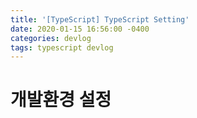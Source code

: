 ```yaml
---
title: '[TypeScript] TypeScript Setting'
date: 2020-01-15 16:56:00 -0400
categories: devlog
tags: typescript devlog
---
```


# 개발환경 설정
